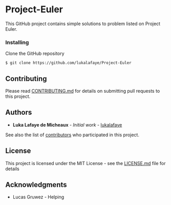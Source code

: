 # Project-Euler

This GitHub project contains simple solutions to problem listed on Project Euler.

### Installing

Clone the GitHub repository
```
$ git clone https://github.com/lukalafaye/Project-Euler
```

## Contributing

Please read [CONTRIBUTING.md](https://github.com/lukalafaye/Project-Euler/CONTRIBUTING.md) for details on submitting pull requests to this project.

## Authors

* **Luka Lafaye de Micheaux** - *Initial work* - [lukalafaye](https://github.com/lukalafaye)

See also the list of [contributors](https://github.com/lukalafaye/Project-Euler/contributors) who participated in this project.

## License

This project is licensed under the MIT License - see the [LICENSE.md](LICENSE.md) file for details

## Acknowledgments

* Lucas Gruwez - Helping
